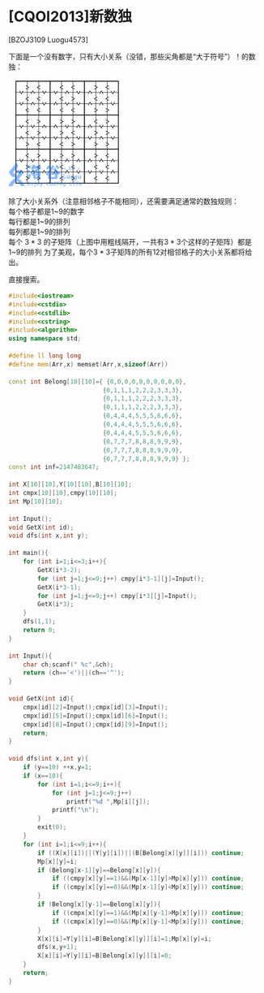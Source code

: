 # [CQOI2013]新数独
[BZOJ3109 Luogu4573]

下面是一个没有数字，只有大小关系（没错，那些尖角都是“大于符号”）！的数独：

![BZOJ3109](_v_images/20181125174919120_1163317813.png)

除了大小关系外（注意相邻格子不能相同），还需要满足通常的数独规则：  
每个格子都是$1$~$9$的数字  
每行都是$1$~$9$的排列  
每列都是$1$~$9$的排列  
每个 $3*3$ 的子矩阵（上图中用粗线隔开，一共有$3*3$个这样的子矩阵）都是$1$~$9$的排列
为了美观，每个$3*3$子矩阵的所有12对相邻格子的大小关系都将给出。

直接搜索。

```cpp
#include<iostream>
#include<cstdio>
#include<cstdlib>
#include<cstring>
#include<algorithm>
using namespace std;

#define ll long long
#define mem(Arr,x) memset(Arr,x,sizeof(Arr))

const int Belong[10][10]={ {0,0,0,0,0,0,0,0,0,0},
						  {0,1,1,1,2,2,2,3,3,3},
						  {0,1,1,1,2,2,2,3,3,3},
						  {0,1,1,1,2,2,2,3,3,3},
						  {0,4,4,4,5,5,5,6,6,6},
						  {0,4,4,4,5,5,5,6,6,6},
						  {0,4,4,4,5,5,5,6,6,6},
						  {0,7,7,7,8,8,8,9,9,9},
						  {0,7,7,7,8,8,8,9,9,9},
						  {0,7,7,7,8,8,8,9,9,9} };
const int inf=2147483647;

int X[10][10],Y[10][10],B[10][10];
int cmpx[10][10],cmpy[10][10];
int Mp[10][10];

int Input();
void GetX(int id);
void dfs(int x,int y);

int main(){
	for (int i=1;i<=3;i++){
		GetX(i*3-2);
		for (int j=1;j<=9;j++) cmpy[i*3-1][j]=Input();
		GetX(i*3-1);
		for (int j=1;j<=9;j++) cmpy[i*3][j]=Input();
		GetX(i*3);
	}
	dfs(1,1);
	return 0;
}

int Input(){
	char ch;scanf(" %c",&ch);
	return (ch=='<')||(ch=='^');
}

void GetX(int id){
	cmpx[id][2]=Input();cmpx[id][3]=Input();
	cmpx[id][5]=Input();cmpx[id][6]=Input();
	cmpx[id][8]=Input();cmpx[id][9]=Input();
	return;
}

void dfs(int x,int y){
	if (y==10) ++x,y=1;
	if (x==10){
		for (int i=1;i<=9;i++){
			for (int j=1;j<=9;j++)
				printf("%d ",Mp[i][j]);
			printf("\n");
		}
		exit(0);
	}
	for (int i=1;i<=9;i++){
		if ((X[x][i])||(Y[y][i])||(B[Belong[x][y]][i])) continue;
		Mp[x][y]=i;
		if (Belong[x-1][y]==Belong[x][y]){
			if ((cmpy[x][y]==1)&&(Mp[x-1][y]>Mp[x][y])) continue;
			if ((cmpy[x][y]==0)&&(Mp[x-1][y]<Mp[x][y])) continue;
		}
		if (Belong[x][y-1]==Belong[x][y]){
			if ((cmpx[x][y]==1)&&(Mp[x][y-1]>Mp[x][y])) continue;
			if ((cmpx[x][y]==0)&&(Mp[x][y-1]<Mp[x][y])) continue;
		}
		X[x][i]=Y[y][i]=B[Belong[x][y]][i]=1;Mp[x][y]=i;
		dfs(x,y+1);
		X[x][i]=Y[y][i]=B[Belong[x][y]][i]=0;
	}
	return;
}
```
